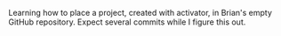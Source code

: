 Learning how to place a project, created with activator, in Brian's empty GitHub repository.
Expect several commits while I figure this out.

